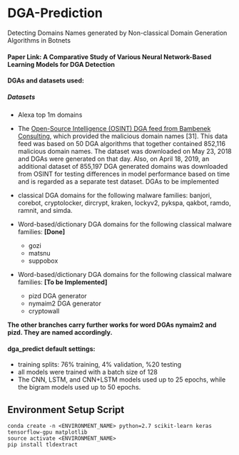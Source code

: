 # DGA-Prediction
Detecting Domains Names generated by Non-classical Domain Generation Algorithms in Botnets
#### Paper Link: A Comparative Study of Various Neural Network-Based Learning Models for DGA Detection
#### DGAs and datasets used: 

##### Datasets
- Alexa top 1m domains
- The [Open-Source Intelligence (OSINT) DGA feed from Bambenek Consulting](http://osint.bambenekconsulting.com/feeds/), which provided the malicious domain names [31]. This data feed was based on 50 DGA algorithms that together contained 852,116 malicious domain names. The dataset was downloaded on May 23, 2018 and DGAs were generated on that day. Also, on April 18, 2019, an additional dataset of 855,197 DGA generated domains was downloaded from OSINT for testing differences in model performance based on time and is regarded as a separate test dataset.
DGAs to be implemented
- classical DGA domains for the following malware families: banjori, corebot, cryptolocker, dircrypt, kraken, lockyv2, pykspa, qakbot, ramdo, ramnit, and simda.
- Word-based/dictionary DGA domains for the following classical malware families: **[Done]**
	- gozi
	- matsnu
	- suppobox

- Word-based/dictionary DGA domains for the following classical malware families: **[To be Implemented]**
	- pizd DGA generator
	- nymaim2 DGA generator
	- cryptowall
	
**The other branches carry further works for word DGAs nymaim2 and pizd. They are named accordingly.**

#### dga_predict  default settings:
- training splits: 76% training, 4% validation, %20 testing
- all models were trained with a batch size of 128
- The CNN, LSTM, and CNN+LSTM models used up to 25 epochs, while the bigram models used up to 50 epochs.
## Environment Setup Script

```
conda create -n <ENVIRONMENT_NAME> python=2.7 scikit-learn keras tensorflow-gpu matplotlib
source activate <ENVIRONMENT_NAME>
pip install tldextract
```
